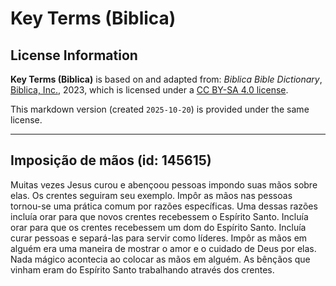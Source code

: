 # Key Terms (Biblica)

## License Information

**Key Terms (Biblica)** is based on and adapted from: _Biblica Bible Dictionary_, [Biblica, Inc.](https://www.biblica.com/), 2023, which is licensed under a [CC BY-SA 4.0 license](https://creativecommons.org/licenses/by-sa/4.0/legalcode.en).

This markdown version (created `2025-10-20`) is provided under the same license.



--------------------------------

## Imposição de mãos (id: 145615)

Muitas vezes Jesus curou e abençoou pessoas impondo suas mãos sobre elas. Os crentes seguiram seu exemplo. Impôr as mãos nas pessoas tornou\-se uma prática comum por razões específicas. Uma dessas razões incluía orar para que novos crentes recebessem o Espírito Santo. Incluía orar para que os crentes recebessem um dom do Espírito Santo. Incluía curar pessoas e separá\-las para servir como líderes. Impôr as mãos em alguém era uma maneira de mostrar o amor e o cuidado de Deus por elas. Nada mágico acontecia ao colocar as mãos em alguém. As bênçãos que vinham eram do Espírito Santo trabalhando através dos crentes.


